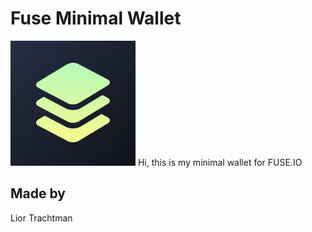 # Fuse Minimal Wallet
<img src="assets/images/fuse.png" width="200">
Hi, this is my minimal wallet for FUSE.IO

## Made by
 Lior Trachtman